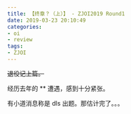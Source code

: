 ```yaml
---
title: 【终章？（上）】 - ZJOI2019 Round1
date: 2019-03-23 20:10:49
categories:
- oi
- review
tags:
- ZJOI
---
```


~~退役记上篇。~~

经历去年的 ** 遭遇，感到十分紧张。

有小道消息称是 dls 出题。那估计完了。。。

<!--- more --->
